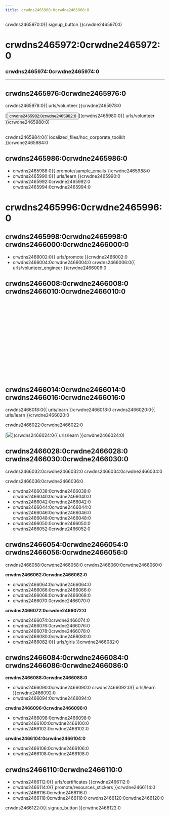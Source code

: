 ```yaml
---
title: crwdns2465968:0crwdne2465968:0
---
```


crwdns2465970:0{{ signup_button }}crwdne2465970:0

# crwdns2465972:0crwdne2465972:0
### crwdns2465974:0crwdne2465974:0

***

## crwdns2465976:0crwdne2465976:0
crwdns2465978:0{{ urls/volunteer }}crwdne2465978:0

[<button>crwdns2465982:0crwdne2465982:0</button>](crwdns2465980:0{{ urls/volunteer }}crwdne2465980:0)
<br>
<br>

crwdns2465984:0{{ localized_files/hoc_corporate_toolkit }}crwdne2465984:0

## crwdns2465986:0crwdne2465986:0

- crwdns2465988:0{{ promote/sample_emails }}crwdne2465988:0
- crwdns2465990:0{{ urls/learn }}crwdne2465990:0
- crwdns2465992:0crwdne2465992:0 crwdns2465994:0crwdne2465994:0


# crwdns2465996:0crwdne2465996:0

## crwdns2465998:0crwdne2465998:0 crwdns2466000:0crwdne2466000:0
- crwdns2466002:0{{ urls/promote }}crwdne2466002:0
- crwdns2466004:0crwdne2466004:0 crwdns2466006:0{{ urls/volunteer_engineer }}crwdne2466006:0

## crwdns2466008:0crwdne2466008:0 crwdns2466010:0crwdne2466010:0 <iframe width="500" height="255" src="crwdns2466012:0crwdne2466012:0" frameborder="0" allowfullscreen mark="crwd-mark"></iframe>

## crwdns2466014:0crwdne2466014:0 crwdns2466016:0crwdne2466016:0
crwdns2466018:0{{ urls/learn }}crwdne2466018:0 crwdns2466020:0{{ urls/learn }}crwdne2466020:0

crwdns2466022:0crwdne2466022:0

[<img src="crwdns2466026:0crwdne2466026:0" />](crwdns2466024:0{{ urls/learn }}crwdne2466024:0)

## crwdns2466028:0crwdne2466028:0 crwdns2466030:0crwdne2466030:0

crwdns2466032:0crwdne2466032:0 crwdns2466034:0crwdne2466034:0

crwdns2466036:0crwdne2466036:0

- crwdns2466038:0crwdne2466038:0 crwdns2466040:0crwdne2466040:0
- crwdns2466042:0crwdne2466042:0
- crwdns2466044:0crwdne2466044:0 crwdns2466046:0crwdne2466046:0 crwdns2466048:0crwdne2466048:0
- crwdns2466050:0crwdne2466050:0 crwdns2466052:0crwdne2466052:0

## crwdns2466054:0crwdne2466054:0  crwdns2466056:0crwdne2466056:0
crwdns2466058:0crwdne2466058:0 crwdns2466060:0crwdne2466060:0

**crwdns2466062:0crwdne2466062:0**

- crwdns2466064:0crwdne2466064:0
- crwdns2466066:0crwdne2466066:0
- crwdns2466068:0crwdne2466068:0
- crwdns2466070:0crwdne2466070:0

**crwdns2466072:0crwdne2466072:0**

- crwdns2466074:0crwdne2466074:0
- crwdns2466076:0crwdne2466076:0
- crwdns2466078:0crwdne2466078:0
- crwdns2466080:0crwdne2466080:0
- crwdns2466082:0{{ urls/girls }}crwdne2466082:0

## crwdns2466084:0crwdne2466084:0 crwdns2466086:0crwdne2466086:0
**crwdns2466088:0crwdne2466088:0**

- crwdns2466090:0crwdne2466090:0 crwdns2466092:0{{ urls/learn }}crwdne2466092:0
- crwdns2466094:0crwdne2466094:0

**crwdns2466096:0crwdne2466096:0**

- crwdns2466098:0crwdne2466098:0 crwdns2466100:0crwdne2466100:0
- crwdns2466102:0crwdne2466102:0

**crwdns2466104:0crwdne2466104:0**

- crwdns2466106:0crwdne2466106:0
- crwdns2466108:0crwdne2466108:0

## crwdns2466110:0crwdne2466110:0

- crwdns2466112:0{{ urls/certificates }}crwdne2466112:0
- crwdns2466114:0{{ promote/resources_stickers }}crwdne2466114:0
- crwdns2466116:0crwdne2466116:0
- crwdns2466118:0crwdne2466118:0 crwdns2466120:0crwdne2466120:0

crwdns2466122:0{{ signup_button }}crwdne2466122:0
